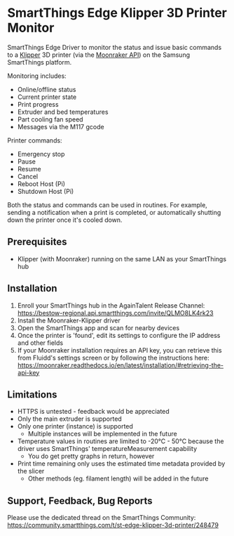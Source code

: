 # SmartThings Edge Klipper 3D Printer Monitor

SmartThings Edge Driver to monitor the status and issue basic commands to a [Klipper](https://github.com/Klipper3d/klipper) 3D printer (via the [Moonraker API](https://github.com/Arksine/moonraker)) on the Samsung SmartThings platform.

Monitoring includes:
- Online/offline status
- Current printer state
- Print progress
- Extruder and bed temperatures
- Part cooling fan speed
- Messages via the M117 gcode

Printer commands:
- Emergency stop
- Pause
- Resume
- Cancel
- Reboot Host (Pi)
- Shutdown Host (Pi)

Both the status and commands can be used in routines. For example, sending a notification when a print is completed, or automatically shutting down the printer once it's cooled down.

## Prerequisites

- Klipper (with Moonraker) running on the same LAN as your SmartThings hub

## Installation

1. Enroll your SmartThings hub in the AgainTalent Release Channel: https://bestow-regional.api.smartthings.com/invite/QLMO8LK4rk23
2. Install the Moonraker-Klipper driver
3. Open the SmartThings app and scan for nearby devices
4. Once the printer is 'found', edit its settings to configure the IP address and other fields
5. If your Moonraker installation requires an API key, you can retrieve this from Fluidd's settings screen or by following the instructions here: https://moonraker.readthedocs.io/en/latest/installation/#retrieving-the-api-key

## Limitations

- HTTPS is untested - feedback would be appreciated
- Only the main extruder is supported
- Only one printer (instance) is supported
  - Multiple instances will be implemented in the future
- Temperature values in routines are limited to -20°C - 50°C because the driver uses SmartThings' temperatureMeasurement capability
  - You do get pretty graphs in return, however
- Print time remaining only uses the estimated time metadata provided by the slicer
  - Other methods (eg. filament length) will be added in the future

## Support, Feedback, Bug Reports

Please use the dedicated thread on the SmartThings Community: https://community.smartthings.com/t/st-edge-klipper-3d-printer/248479
